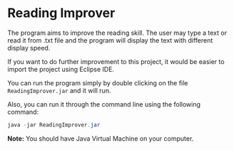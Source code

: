# Reading Improver

The program aims to improve the reading skill. The user may type a text or read it from .txt file and the program will display the text with different display speed.

If you want to do further improvement to this project, it would be easier to import the project using Eclipse IDE.

You can run the program simply by double clicking on the file `ReadingImprover.jar` and it will run.

Also, you can run it through the command line using the following command:

```Java
java -jar ReadingImprover.jar
```

**Note:** You should have Java Virtual Machine on your computer.

